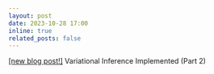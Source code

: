 ```yaml
---
layout: post
date: 2023-10-28 17:00
inline: true
related_posts: false
---
```

[[new blog post!]](/blog/2023/variational-inf-2) Variational Inference Implemented (Part 2)